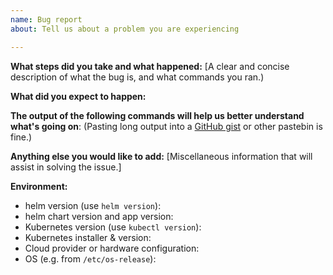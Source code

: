 ```yaml
---
name: Bug report
about: Tell us about a problem you are experiencing

---
```


**What steps did you take and what happened:**
[A clear and concise description of what the bug is, and what commands you ran.)


**What did you expect to happen:**


**The output of the following commands will help us better understand what's going on**:
(Pasting long output into a [GitHub gist](https://gist.github.com) or other pastebin is fine.)


**Anything else you would like to add:**
[Miscellaneous information that will assist in solving the issue.]


**Environment:**

- helm version (use `helm version`): 
- helm chart version and app version:
- Kubernetes version (use `kubectl version`):
- Kubernetes installer & version:
- Cloud provider or hardware configuration:
- OS (e.g. from `/etc/os-release`):
